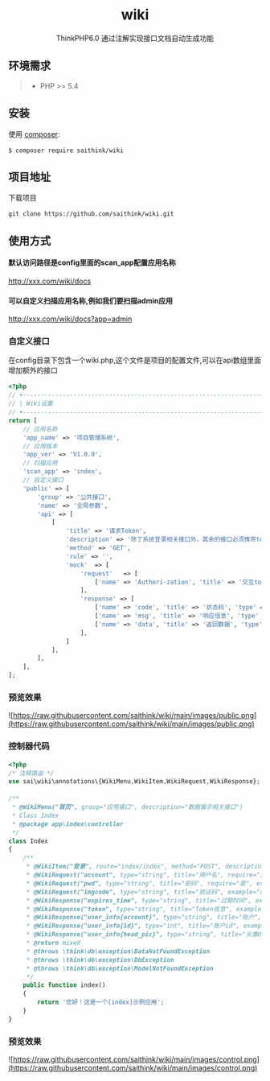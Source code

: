 <h1 align="center">wiki</h1>
<p align="center">
ThinkPHP6.0 通过注解实现接口文档自动生成功能
</p>

## 环境需求

>  - PHP >= 5.4

## 安装

使用 [composer](http://getcomposer.org/):

```shell
$ composer require saithink/wiki
```

## 项目地址
下载项目

```shell
git clone https://github.com/saithink/wiki.git
```
## 使用方式
#### 默认访问路径是config里面的scan_app配置应用名称
http://xxx.com/wiki/docs
#### 可以自定义扫描应用名称,例如我们要扫描admin应用
http://xxx.com/wiki/docs?app=admin
### 自定义接口
在config目录下包含一个wiki.php,这个文件是项目的配置文件,可以在api数组里面增加额外的接口
```php
<?php
// +----------------------------------------------------------------------
// | Wiki设置
// +----------------------------------------------------------------------
return [
    // 应用名称
    'app_name' => '项目管理系统',
    // 应用版本
    'app_ver' => 'V1.0.0',
    // 扫描应用
    'scan_app' => 'index',
    // 自定义接口
    'public' => [
        'group' => '公共接口',
        'name' => '全局参数',
        'api' => [
            [
                'title' => '请求Token',
                'description' => '除了系统登录相关接口外，其余的接口必须携带token，才能进行交互，请求时在Header中携带参数 [Authori-zation]',
                'method' => 'GET',
                'rule' => '',
                'mock'  => [
                    'request'   => [
                        ['name' => 'Authori-zation', 'title' => '交互token', 'type' => 'string', 'require' =>'true', 'example' => '', 'description'=>'jwt的token字符串']
                    ],
                    'response' => [
                        ['name' => 'code', 'title' => '状态码', 'type' => 'string', 'example' => '200', 'description'=>'200表示成功，其余的表示失败'],
                        ['name' => 'msg', 'title' => '响应信息', 'type' => 'string', 'example' => 'ok', 'description'=>''],
                        ['name' => 'data', 'title' => '返回数据', 'type' => 'array', 'example' => '', 'description'=>'']
                    ],
                ]
            ],
        ],
    ],
];
```
### 预览效果
![https://raw.githubusercontent.com/saithink/wiki/main/images/public.png](https://raw.githubusercontent.com/saithink/wiki/main/images/public.png)

### 控制器代码 
```php
<?php
/* 注释路由 */
use sai\wiki\annotations\{WikiMenu,WikiItem,WikiRequest,WikiResponse};

/**
 * @WikiMenu("首页", group="应用接口", description="数据展示相关接口")
 * Class Index
 * @package app\index\controller
 */
class Index
{
    /**
     * @WikiItem("登录", route="index/index", method="POST", description="系统登录接口，通过输入用户名、密码、验证码实现认证登录")
     * @WikiRequest("account", type="string", title="用户名", require="是", example="admin")
     * @WikiRequest("pwd", type="string", title="密码", require="是", example="123456")
     * @WikiRequest("imgcode", type="string", title="验证码", example="ay3n")
     * @WikiResponse("expires_time", type="string", title="过期时间", example="1638941516")
     * @WikiResponse("token", type="string", title="Token信息", example="eyJ0eXAiOiJKV1QiLCJhbGciOiJIUzI1NiJ9...")
     * @WikiResponse("user_info{account}", type="string", title="账户", example="admin")
     * @WikiResponse("user_info{id}", type="int", title="账户id", example="1")
     * @WikiResponse("user_info{head_pic}", type="string", title="头像URL", example="")
     * @return mixed
     * @throws \think\db\exception\DataNotFoundException
     * @throws \think\db\exception\DbException
     * @throws \think\db\exception\ModelNotFoundException
     */
    public function index()
    {
        return '您好！这是一个[index]示例应用';
    }
}

```

### 预览效果
![https://raw.githubusercontent.com/saithink/wiki/main/images/control.png](https://raw.githubusercontent.com/saithink/wiki/main/images/control.png)
